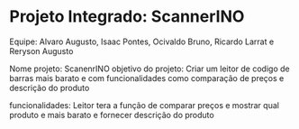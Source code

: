 # Projeto Integrado: ScannerINO

Equipe: Alvaro Augusto, Isaac Pontes, Ocivaldo Bruno, Ricardo Larrat e Reryson Augusto 

Nome projeto: ScanenrINO objetivo do projeto: Criar um leitor de codigo de barras mais barato e com funcionalidades como comparação de preços e descrição do produto 

funcionalidades: Leitor tera a função de comparar preços e mostrar qual produto e mais barato e fornecer descrição do produto
